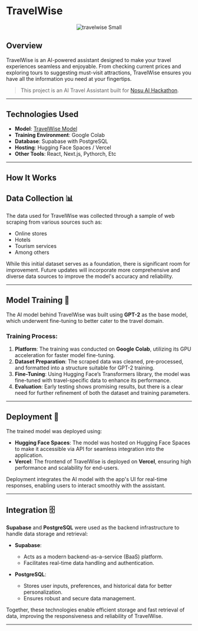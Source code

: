 

# TravelWise
<div align="center">
  
![travelwise Small](https://github.com/user-attachments/assets/00ffa2c5-43d2-4b4d-ad0c-746bc43ec04c)

</div>

## Overview


TravelWise is an AI-powered assistant designed to make your travel experiences seamless and enjoyable. From checking current prices and exploring tours to suggesting must-visit attractions, TravelWise ensures you have all the information you need at your fingertips. 
> This project is an AI Travel Assistant built for [Nosu AI Hackathon](https://nosu-ai-hackathon.devpost.com/?ref_content=default&ref_feature=challenge&ref_medium=portfolio).


---

## Technologies Used
- **Model**: [TravelWise Model](https://huggingface.co/jsandinoDev/TravelWise_gpt2)
- **Training Environment**: Google Colab
- **Database**: Supabase with PostgreSQL
- **Hosting**: Hugging Face Spaces / Vercel
- **Other Tools**: React, Next.js, Pythorch, Etc

---

## How It Works

## **Data Collection** 📊  
The data used for TravelWise was collected through a sample of web scraping from various sources such as:  
- Online stores  
- Hotels  
- Tourism services  
- Among others

While this initial dataset serves as a foundation, there is significant room for improvement. Future updates will incorporate more comprehensive and diverse data sources to improve the model's accuracy and reliability.

---

## **Model Training** 🧠  
The AI model behind TravelWise was built using **GPT-2** as the base model, which underwent fine-tuning to better cater to the travel domain.  

### Training Process:  
1. **Platform**: The training was conducted on **Google Colab**, utilizing its GPU acceleration for faster model fine-tuning.  
2. **Dataset Preparation**: The scraped data was cleaned, pre-processed, and formatted into a structure suitable for GPT-2 training.  
3. **Fine-Tuning**: Using Hugging Face’s Transformers library, the model was fine-tuned with travel-specific data to enhance its performance.  
4. **Evaluation**: Early testing shows promising results, but there is a clear need for further refinement of both the dataset and training parameters.

---

## **Deployment** 🚀  
The trained model was deployed using:  
- **Hugging Face Spaces**: The model was hosted on Hugging Face Spaces to make it accessible via API for seamless integration into the application.  
- **Vercel**: The frontend of TravelWise is deployed on **Vercel**, ensuring high performance and scalability for end-users.  

Deployment integrates the AI model with the app's UI for real-time responses, enabling users to interact smoothly with the assistant.

---

## **Integration** 🗄️  
**Supabase** and **PostgreSQL** were used as the backend infrastructure to handle data storage and retrieval:  

- **Supabase**:  
  - Acts as a modern backend-as-a-service (BaaS) platform.  
  - Facilitates real-time data handling and authentication.  

- **PostgreSQL**:  
  - Stores user inputs, preferences, and historical data for better personalization.  
  - Ensures robust and secure data management.  

Together, these technologies enable efficient storage and fast retrieval of data, improving the responsiveness and reliability of TravelWise.

---

